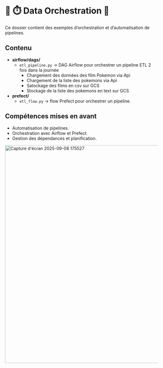 # 🚧 ⏱️ Data Orchestration 🚧 

Ce dossier contient des exemples d’orchestration et d’automatisation de pipelines.

## Contenu
- **airflow/dags/**
  - `etl_pipeline.py` → DAG Airflow pour orchestrer un pipeline ETL 2 fois dans la journée
      - Chargement des données des film Pokemon via Api 
      - Chargement de la liste des pokemons via Api
      - Satockage des films en csv sur GCS
      - Stockage de la liste des pokemons en text sur GCS
- **prefect/**
  - `etl_flow.py` → flow Prefect pour orchestrer un pipeline.

## Compétences mises en avant
- Automatisation de pipelines.
- Orchestration avec Airflow et Prefect.
- Gestion des dépendances et planification.

<img width="1725" height="718" alt="Capture d'écran 2025-09-08 175527" src="https://github.com/user-attachments/assets/d4ce1326-40cc-4afd-9a91-3a40ac089b92" />
